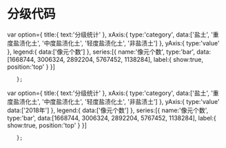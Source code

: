 # 分级代码

 var option={
         title:{
            text:'分级统计'
         },
          xAxis:{
            type:'category',
            data:['盐土', '重度盐渍化土', '中度盐渍化土', '轻度盐渍化土', '非盐渍土']
          },
          yAxis:{
            type:'value'
          },
          legend:{
            data:['像元个数']
          },
          series:[{
            name:'像元个数',
            type:'bar',
            data:[1668744, 3006324, 2892204, 5767452, 1138284],
            label:{
                show:true,
                position:'top'
            }
          }]

       };


       
 var option={
         title:{
            text:'分级统计'
         },
          xAxis:{
            type:'category',
            data:['盐土', '重度盐渍化土', '中度盐渍化土', '轻度盐渍化土', '非盐渍土']
          },
          yAxis:{
            type:'value'
            data:['2018年']
          },
          legend:{
            data:['像元个数']
          },
          series:[{
            name:'像元个数',
            type:'bar',
            data:[1668744, 3006324, 2892204, 5767452, 1138284],
            label:{
                show:true,
                position:'top'
            }
          }]

       };